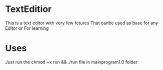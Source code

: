 # TextEditior
This is a text editor with very few fetures That canbe used as base for any Editor or For learning

# Uses
Just run the chmod +x run && ./run file in mainprogram1.0 folder

